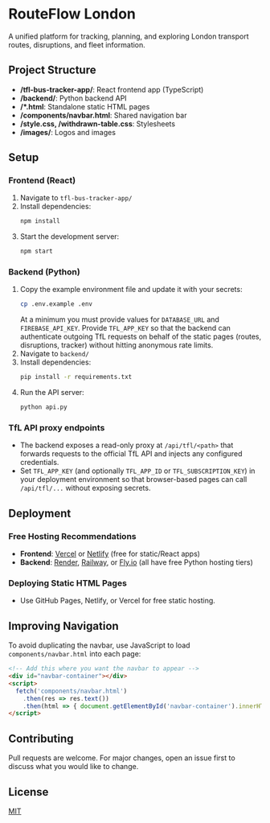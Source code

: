 # RouteFlow London

A unified platform for tracking, planning, and exploring London transport routes, disruptions, and fleet information.

## Project Structure

- **/tfl-bus-tracker-app/**: React frontend app (TypeScript)
- **/backend/**: Python backend API
- **/*.html**: Standalone static HTML pages
- **/components/navbar.html**: Shared navigation bar
- **/style.css, /withdrawn-table.css**: Stylesheets
- **/images/**: Logos and images

## Setup

### Frontend (React)
1. Navigate to `tfl-bus-tracker-app/`
2. Install dependencies:
   ```sh
   npm install
   ```
3. Start the development server:
   ```sh
   npm start
   ```

### Backend (Python)
1. Copy the example environment file and update it with your secrets:
   ```sh
   cp .env.example .env
   ```
   At a minimum you must provide values for `DATABASE_URL` and `FIREBASE_API_KEY`.
   Provide `TFL_APP_KEY` so that the backend can authenticate outgoing TfL requests
   on behalf of the static pages (routes, disruptions, tracker) without hitting
   anonymous rate limits.
2. Navigate to `backend/`
3. Install dependencies:
   ```sh
   pip install -r requirements.txt
   ```
4. Run the API server:
   ```sh
   python api.py
   ```

### TfL API proxy endpoints

- The backend exposes a read-only proxy at `/api/tfl/<path>` that forwards
  requests to the official TfL API and injects any configured credentials.
- Set `TFL_APP_KEY` (and optionally `TFL_APP_ID` or `TFL_SUBSCRIPTION_KEY`) in
  your deployment environment so that browser-based pages can call `/api/tfl/...`
  without exposing secrets.

## Deployment

### Free Hosting Recommendations
- **Frontend**: [Vercel](https://vercel.com/) or [Netlify](https://netlify.com/) (free for static/React apps)
- **Backend**: [Render](https://render.com/), [Railway](https://railway.app/), or [Fly.io](https://fly.io/) (all have free Python hosting tiers)

### Deploying Static HTML Pages
- Use GitHub Pages, Netlify, or Vercel for free static hosting.

## Improving Navigation
To avoid duplicating the navbar, use JavaScript to load `components/navbar.html` into each page:

```html
<!-- Add this where you want the navbar to appear -->
<div id="navbar-container"></div>
<script>
  fetch('components/navbar.html')
    .then(res => res.text())
    .then(html => { document.getElementById('navbar-container').innerHTML = html; });
</script>
```

## Contributing
Pull requests are welcome. For major changes, open an issue first to discuss what you would like to change.

## License
[MIT](LICENSE)
